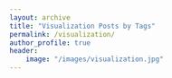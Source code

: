 ```yaml
---
layout: archive
title: "Visualization Posts by Tags"
permalink: /visualization/
author_profile: true
header:
    image: "/images/visualization.jpg"
---
```

